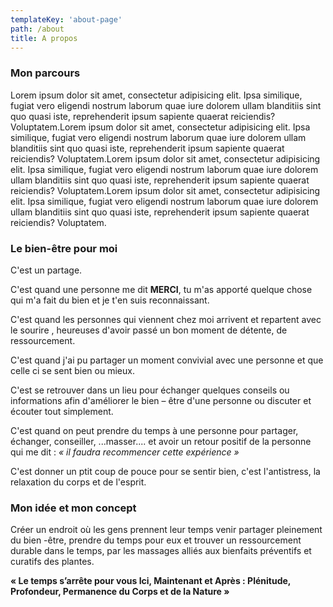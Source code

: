 ```yaml
---
templateKey: 'about-page'
path: /about
title: A propos
---
```

### Mon parcours
Lorem ipsum dolor sit amet, consectetur adipisicing elit. Ipsa similique, fugiat vero eligendi nostrum laborum quae iure dolorem ullam blanditiis sint quo quasi iste, reprehenderit ipsum sapiente quaerat reiciendis? Voluptatem.Lorem ipsum dolor sit amet, consectetur adipisicing elit. Ipsa similique, fugiat vero eligendi nostrum laborum quae iure dolorem ullam blanditiis sint quo quasi iste, reprehenderit ipsum sapiente quaerat reiciendis? Voluptatem.Lorem ipsum dolor sit amet, consectetur adipisicing elit. Ipsa similique, fugiat vero eligendi nostrum laborum quae iure dolorem ullam blanditiis sint quo quasi iste, reprehenderit ipsum sapiente quaerat reiciendis? Voluptatem.Lorem ipsum dolor sit amet, consectetur adipisicing elit. Ipsa similique, fugiat vero eligendi nostrum laborum quae iure dolorem ullam blanditiis sint quo quasi iste, reprehenderit ipsum sapiente quaerat reiciendis? Voluptatem.

### Le bien-être pour moi

C'est un partage.

C'est quand une personne me dit **MERCI**, tu m'as apporté quelque chose qui m'a fait du bien et je t'en suis reconnaissant.

C'est quand les personnes qui viennent chez moi arrivent et repartent avec le sourire , heureuses d'avoir passé un bon moment de détente, de ressourcement.

C'est quand j'ai pu partager un moment convivial avec une personne et que celle ci se sent bien ou mieux.


C'est se retrouver dans un lieu pour échanger quelques conseils ou informations afin d'améliorer le bien – être d'une personne ou  discuter et écouter tout simplement.

C'est quand on peut prendre du temps à une personne pour partager, échanger, conseiller, ...masser.... et avoir un retour positif de la personne qui me dit : *« il faudra recommencer cette expérience »*

C'est donner un ptit coup de  pouce pour se sentir bien, c'est l'antistress, la relaxation du corps et de l'esprit.

### Mon idée et mon concept

Créer un endroit où les gens  prennent leur temps venir partager pleinement du bien -être, prendre du temps pour eux et trouver un ressourcement durable dans le temps, par les massages alliés aux bienfaits préventifs et curatifs des plantes.

**« Le temps s’arrête pour vous Ici, Maintenant et Après : Plénitude, Profondeur, Permanence du Corps et de la Nature »**
